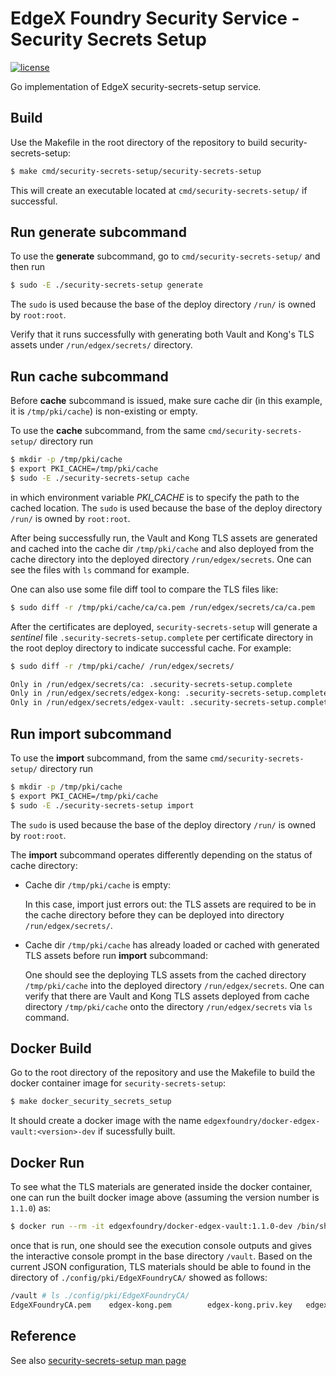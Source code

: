 # EdgeX Foundry Security Service - Security Secrets Setup
[![license](https://img.shields.io/badge/license-Apache%20v2.0-blue.svg)](LICENSE)

Go implementation of EdgeX security-secrets-setup service.

## Build

Use the Makefile in the root directory of the repository to build  security-secrets-setup:

```sh
$ make cmd/security-secrets-setup/security-secrets-setup
```

This will create an executable located at `cmd/security-secrets-setup/` if successful.

## Run **generate** subcommand

To use the **generate** subcommand, go to `cmd/security-secrets-setup/` and then run

```sh
$ sudo -E ./security-secrets-setup generate
```

The `sudo` is used because the base of the deploy directory `/run/` is owned by `root:root`.

Verify that it runs successfully with generating both Vault and Kong's TLS assets under `/run/edgex/secrets/` directory.

## Run **cache** subcommand

Before **cache** subcommand is issued, make sure cache dir (in this example, it is `/tmp/pki/cache`) is non-existing or empty.

To use the **cache** subcommand, from the same `cmd/security-secrets-setup/`  directory run

```sh
$ mkdir -p /tmp/pki/cache
$ export PKI_CACHE=/tmp/pki/cache
$ sudo -E ./security-secrets-setup cache
```

in which environment variable *PKI_CACHE* is to specify the path to the cached location.  The `sudo` is used because the base of the deploy directory `/run/` is owned by `root:root`.

After being successfully run, the Vault and Kong TLS assets are generated and cached into the cache dir `/tmp/pki/cache` and also deployed from the cache directory into the deployed directory `/run/edgex/secrets`.  One can see the files with `ls` command for example.

One can also use some file diff tool to compare the TLS files like:

```sh
$ sudo diff -r /tmp/pki/cache/ca/ca.pem /run/edgex/secrets/ca/ca.pem
```

After the certificates are deployed, `security-secrets-setup` will generate a  *sentinel* file `.security-secrets-setup.complete` per certificate directory in the root deploy directory to indicate successful cache.  For example:

```sh
$ sudo diff -r /tmp/pki/cache/ /run/edgex/secrets/

Only in /run/edgex/secrets/ca: .security-secrets-setup.complete
Only in /run/edgex/secrets/edgex-kong: .security-secrets-setup.complete
Only in /run/edgex/secrets/edgex-vault: .security-secrets-setup.complete
```

## Run **import** subcommand

To use the **import** subcommand, from the same `cmd/security-secrets-setup/` directory run

```sh
$ mkdir -p /tmp/pki/cache
$ export PKI_CACHE=/tmp/pki/cache
$ sudo -E ./security-secrets-setup import
```

The `sudo` is used because the base of the deploy directory `/run/` is owned by `root:root`.

The **import** subcommand operates differently depending on the status of cache directory:

- Cache dir `/tmp/pki/cache` is empty:

    In this case, import just errors out: the TLS assets are required to be in the cache directory before they can be deployed into directory `/run/edgex/secrets/`.

- Cache dir `/tmp/pki/cache` has already loaded or cached with generated TLS assets before run **import** subcommand:

    One should see the deploying TLS assets from the cached directory `/tmp/pki/cache` into the deployed directory `/run/edgex/secrets`.  One can verify that there are Vault and Kong TLS assets deployed from cache directory `/tmp/pki/cache` onto the directory `/run/edgex/secrets` via `ls` command.

## Docker Build

Go to the root directory of the repository and use the Makefile to build the docker container image for `security-secrets-setup`:

```sh
$ make docker_security_secrets_setup
```

It should create a docker image with the name `edgexfoundry/docker-edgex-vault:<version>-dev` if sucessfully built.

## Docker Run

To see what the TLS materials are generated inside the docker container, 
one can run the built docker image above (assuming the version number is `1.1.0`) as:

```sh
$ docker run --rm -it edgexfoundry/docker-edgex-vault:1.1.0-dev /bin/sh
```

once that is run, one should see the execution console outputs and gives the interactive console prompt in the base directory `/vault`.  Based on the current JSON configuration, TLS materials should be able to found in the directory of `./config/pki/EdgeXFoundryCA/` showed as follows:

```sh
/vault # ls ./config/pki/EdgeXFoundryCA/
EdgeXFoundryCA.pem    edgex-kong.pem        edgex-kong.priv.key   edgex-vault.pem       edgex-vault.priv.key
```

## Reference

See also [security-secrets-setup man page](https://github.com/edgexfoundry/edgex-docs/blob/master/security/security-secrets-setup.1.rst)
